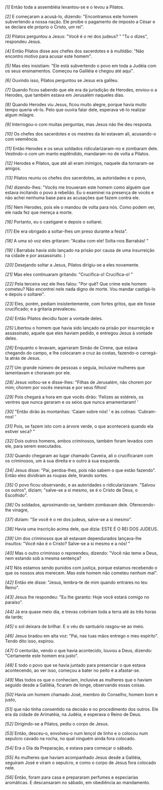 *[1]* Então toda a assembléia levantou-se e o levou a Pilatos.

*[2]* E começaram a acusá-lo, dizendo: "Encontramos este homem subvertendo a nossa nação. Ele proíbe o pagamento de imposto a César e se declara ele próprio o Cristo, um rei".

*[3]* Pilatos perguntou a Jesus: "Você é o rei dos judeus? " "Tu o dizes", respondeu Jesus.

*[4]* Então Pilatos disse aos chefes dos sacerdotes e à multidão: "Não encontro motivo para acusar este homem".

*[5]* Mas eles insistiam: "Ele está subvertendo o povo em toda a Judéia com os seus ensinamentos. Começou na Galiléia e chegou até aqui".

*[6]* Ouvindo isso, Pilatos perguntou se Jesus era galileu.

*[7]* Quando ficou sabendo que ele era da jurisdição de Herodes, enviou-o a Herodes, que também estava em Jerusalém naqueles dias.

*[8]* Quando Herodes viu Jesus, ficou muito alegre, porque havia muito tempo queria vê-lo. Pelo que ouvira falar dele, esperava vê-lo realizar algum milagre.

*[9]* Interrogou-o com muitas perguntas, mas Jesus não lhe deu resposta.

*[10]* Os chefes dos sacerdotes e os mestres da lei estavam ali, acusando-o com veemência.

*[11]* Então Herodes e os seus soldados ridicularizaram-no e zombaram dele. Vestindo-o com um manto esplêndido, mandaram-no de volta a Pilatos.

*[12]* Herodes e Pilatos, que até ali eram inimigos, naquele dia tornaram-se amigos.

*[13]* Pilatos reuniu os chefes dos sacerdotes, as autoridades e o povo,

*[14]* dizendo-lhes: "Vocês me trouxeram este homem como alguém que estava incitando o povo à rebelião. Eu o examinei na presença de vocês e não achei nenhuma base para as acusações que fazem contra ele.

*[15]* Nem Herodes, pois ele o mandou de volta para nós. Como podem ver, ele nada fez que mereça a morte.

*[16]* Portanto, eu o castigarei e depois o soltarei.

*[17]* Ele era obrigado a soltar-lhes um preso durante a festa".

*[18]* A uma só voz eles gritaram: "Acaba com ele! Solta-nos Barrabás! "

*[19]* ( Barrabás havia sido lançado na prisão por causa de uma insurreição na cidade e por assassinato. )

*[20]* Desejando soltar a Jesus, Pilatos dirigiu-se a eles novamente.

*[21]* Mas eles continuaram gritando: "Crucifica-o! Crucifica-o! "

*[22]* Pela terceira vez ele lhes falou: "Por quê? Que crime este homem cometeu? Não encontrei nele nada digno de morte. Vou mandar castigá-lo e depois o soltarei".

*[23]* Eles, porém, pediam insistentemente, com fortes gritos, que ele fosse crucificado; e a gritaria prevaleceu.

*[24]* Então Pilatos decidiu fazer a vontade deles.

*[25]* Libertou o homem que havia sido lançado na prisão por insurreição e assassinato, aquele que eles haviam pedido, e entregou Jesus à vontade deles.

*[26]* Enquanto o levavam, agarraram Simão de Cirene, que estava chegando do campo, e lhe colocaram a cruz às costas, fazendo-o carregá-la atrás de Jesus.

*[27]* Um grande número de pessoas o seguia, inclusive mulheres que lamentavam e choravam por ele.

*[28]* Jesus voltou-se e disse-lhes: "Filhas de Jerusalém, não chorem por mim; chorem por vocês mesmas e por seus filhos!

*[29]* Pois chegará a hora em que vocês dirão: ‘Felizes as estéreis, os ventres que nunca geraram e os seios que nunca amamentaram! ’

*[30]* "Então dirão às montanhas: ‘Caiam sobre nós! ’ e às colinas: ‘Cubram-nos! ’

*[31]* Pois, se fazem isto com a árvore verde, o que acontecerá quando ela estiver seca? "

*[32]* Dois outros homens, ambos criminosos, também foram levados com ele, para serem executados.

*[33]* Quando chegaram ao lugar chamado Caveira, ali o crucificaram com os criminosos, um à sua direita e o outro à sua esquerda.

*[34]* Jesus disse: "Pai, perdoa-lhes, pois não sabem o que estão fazendo". Então eles dividiram as roupas dele, tirando sortes.

*[35]* O povo ficou observando, e as autoridades o ridicularizavam. "Salvou os outros", diziam; "salve-se a si mesmo, se é o Cristo de Deus, o Escolhido".

*[36]* Os soldados, aproximando-se, também zombavam dele. Oferecendo-lhe vinagre,

*[37]* diziam: "Se você é o rei dos judeus, salve-se a si mesmo".

*[38]* Havia uma inscrição acima dele, que dizia: ESTE É O REI DOS JUDEUS.

*[39]* Um dos criminosos que ali estavam dependurados lançava-lhe insultos: "Você não é o Cristo? Salve-se a si mesmo e a nós! "

*[40]* Mas o outro criminoso o repreendeu, dizendo: "Você não teme a Deus, nem estando sob a mesma sentença?

*[41]* Nós estamos sendo punidos com justiça, porque estamos recebendo o que os nossos atos merecem. Mas este homem não cometeu nenhum mal".

*[42]* Então ele disse: "Jesus, lembra-te de mim quando entrares no teu Reino".

*[43]* Jesus lhe respondeu: "Eu lhe garanto: Hoje você estará comigo no paraíso".

*[44]* Já era quase meio dia, e trevas cobriram toda a terra até às três horas da tarde;

*[45]* o sol deixara de brilhar. E o véu do santuário rasgou-se ao meio.

*[46]* Jesus bradou em alta voz: "Pai, nas tuas mãos entrego o meu espírito". Tendo dito isso, expirou.

*[47]* O centurião, vendo o que havia acontecido, louvou a Deus, dizendo: "Certamente este homem era justo".

*[48]* E todo o povo que se havia juntado para presenciar o que estava acontecendo, ao ver isso, começou a bater no peito e a afastar-se.

*[49]* Mas todos os que o conheciam, inclusive as mulheres que o haviam seguido desde a Galiléia, ficaram de longe, observando essas coisas.

*[50]* Havia um homem chamado José, membro do Conselho, homem bom e justo,

*[51]* que não tinha consentido na decisão e no procedimento dos outros. Ele era da cidade de Arimatéia, na Judéia, e esperava o Reino de Deus.

*[52]* Dirigindo-se a Pilatos, pediu o corpo de Jesus.

*[53]* Então, desceu-o, envolveu-o num lençol de linho e o colocou num sepulcro cavado na rocha, no qual ninguém ainda fora colocado.

*[54]* Era o Dia da Preparação, e estava para começar o sábado.

*[55]* As mulheres que haviam acompanhado Jesus desde a Galiléia, seguiram José e viram o sepulcro, e como o corpo de Jesus fora colocado nele.

*[56]* Então, foram para casa e prepararam perfumes e especiarias aromáticas. E descansaram no sábado, em obediência ao mandamento.

